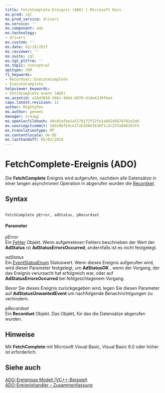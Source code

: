```yaml
---
title: FetchComplete-Ereignis (ADO) | Microsoft Docs
ms.prod: sql
ms.prod_service: drivers
ms.service: ''
ms.component: ado
ms.technology:
- drivers
ms.custom: ''
ms.date: 01/19/2017
ms.reviewer: ''
ms.suite: sql
ms.tgt_pltfrm: ''
ms.topic: conceptual
apitype: COM
f1_keywords:
- Recordset::ExecuteComplete
- ExecuteComplete
helpviewer_keywords:
- FetchComplete event [ADO]
ms.assetid: a28d3858-566c-468d-b070-d1de4339fbea
caps.latest.revision: 11
author: MightyPen
ms.author: genemi
manager: craigg
ms.openlocfilehash: 4dc65afbe1a51781f2f52fe1a8d245676701e3a6
ms.sourcegitcommit: 2ddc0bfb3ce2f2b160e3638f1c2c237a898263f4
ms.translationtype: MT
ms.contentlocale: de-DE
ms.lasthandoff: 05/03/2018
---
```

# <a name="fetchcomplete-event-ado"></a>FetchComplete-Ereignis (ADO)
Die **FetchComplete** Ereignis wird aufgerufen, nachdem alle Datensätze in einer langen asynchronen Operation in abgerufen wurden die [Recordset](../../../ado/reference/ado-api/recordset-object-ado.md).  
  
## <a name="syntax"></a>Syntax  
  
```  
  
FetchComplete pError, adStatus, pRecordset  
```  
  
#### <a name="parameters"></a>Parameter  
 *pError*  
 Ein [Fehler](../../../ado/reference/ado-api/error-object.md) Objekt. Wenn aufgetretenen Fehlers beschrieben der Wert der **AdStatus** ist **AdStatusErrorsOccurred**; andernfalls ist es nicht festgelegt.  
  
 *adStatus*  
 Ein [EventStatusEnum](../../../ado/reference/ado-api/eventstatusenum.md) Statuswert. Wenn dieses Ereignis aufgerufen wird, wird dieser Parameter festgelegt, um **AdStatusOK** , wenn der Vorgang, der das Ereignis verursacht hat erfolgreich war, oder auf **AdStatusErrorsOccurred** bei fehlgeschlagenem Vorgang.  
  
 Bevor Sie dieses Ereignis zurückgegeben wird, legen Sie diesen Parameter auf **AdStatusUnwantedEvent** um nachfolgende Benachrichtigungen zu verhindern.  
  
 *pRecordset*  
 Ein **Recordset** Objekt. Das Objekt, für das die Datensätze abgerufen wurden.  
  
## <a name="remarks"></a>Hinweise  
 Mit **FetchComplete** mit Microsoft Visual Basic, Visual Basic 6.0 oder höher ist erforderlich.  
  
## <a name="see-also"></a>Siehe auch  
 [ADO-Ereignisse Modell (VC++-Beispiel)](../../../ado/reference/ado-api/ado-events-model-example-vc.md)   
 [ADO-Ereignishandler – Zusammenfassung](../../../ado/guide/data/ado-event-handler-summary.md)
